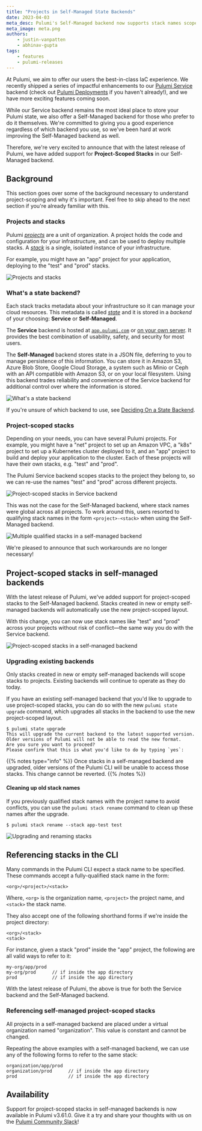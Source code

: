 ```yaml
---
title: "Projects in Self-Managed State Backends"
date: 2023-04-03
meta_desc: Pulumi's Self-Managed backend now supports stack names scoped by project name.
meta_image: meta.png
authors:
    - justin-vanpatten
    - abhinav-gupta
tags:
    - features
    - pulumi-releases
---
```


At Pulumi, we aim to offer our users the best-in-class IaC experience.
We recently shipped a series of impactful enhancements to our [Pulumi Service](/product/pulumi-service/) backend
(check out [Pulumi Deployments](/blog/pulumi-deployments/) if you haven't already!),
and we have more exciting features coming soon.

While our Service backend remains the most ideal place to store your Pulumi state,
we also offer a Self-Managed backend for those who prefer to do it themselves.
We're committed to giving you a good experience regardless of which backend you use,
so we've been hard at work improving the Self-Managed backend as well.

Therefore, we're very excited to announce that with the latest release of Pulumi,
we have added support for **Project-Scoped Stacks** in our Self-Managed backend.

<!--more-->

## Background

This section goes over some of the background necessary
to understand project-scoping and why it's important.
Feel free to skip ahead to the next section if you're already familiar with this.

### Projects and stacks

Pulumi [*projects*](/docs/intro/concepts/project/) are a unit of organization.
A project holds the code and configuration for your infrastructure,
and can be used to deploy multiple stacks.
A [*stack*](/docs/intro/concepts/stack/) is a single,
isolated instance of your infrastructure.

For example, you might have an "app" project for your application,
deploying to the "test" and "prod" stacks.

![Projects and stacks](projects-and-stacks.png)

### What's a state backend?

Each stack tracks metadata about your infrastructure
so it can manage your cloud resources.
This metadata is called [*state*](/docs/intro/concepts/state/)
and it is stored in a *backend* of your choosing:
**Service** or **Self-Managed**.

The **Service** backend is hosted at [`app.pulumi.com`](https://app.pulumi.com)
or [on your own server](https://www.pulumi.com/product/self-hosted/).
It provides the best combination of usability, safety, and security for most users.

The **Self-Managed** backend stores state in a JSON file,
deferring to you to manage persistence of this information.
You can store it in Amazon S3, Azure Blob Store, Google Cloud Storage,
a system such as Minio or Ceph with an API compatible with Amazon S3,
or on your local filesystem.
Using this backend trades reliability and convenience of the Service backend
for additional control over where the information is stored.

![What's a state backend](whats-a-backend.png)

If you're unsure of which backend to use,
see [Deciding On a State Backend](/docs/intro/concepts/state/#deciding-on-a-state-backend).

### Project-scoped stacks

Depending on your needs, you can have several Pulumi projects.
For example, you might have a "net" project to set up an Amazon VPC,
a "k8s" project to set up a Kubernetes cluster deployed to it,
and an "app" project to build and deploy your application to the cluster.
Each of these projects will have their own stacks, e.g. "test" and "prod".

The Pulumi Service backend scopes stacks to the project they belong to,
so we can re-use the names "test" and "prod" across different projects.

![Project-scoped stacks in Service backend](service-project-scoped-stack.png)

This was not the case for the Self-Managed backend,
where stack names were global across all projects.
To work around this, users resorted to qualifying stack names
in the form `<project>-<stack>` when using the Self-Managed backend.

![Multiple qualified stacks in a self-managed backend](self-managed-unscoped-stacks.png)

We're pleased to announce that such workarounds are no longer necessary!

## Project-scoped stacks in self-managed backends

With the latest release of Pulumi,
we've added support for project-scoped stacks to the Self-Managed backend.
Stacks created in new or empty self-managed backends will automatically
use the new project-scoped layout.

With this change,
you can now use stack names like "test" and "prod" across your projects
without risk of conflict&mdash;the same way you do with the Service backend.

![Project-scoped stacks in a self-managed backend](self-managed-project-scoped-stack.png)

### Upgrading existing backends

Only stacks created in new or empty self-managed backends
will scope stacks to projects.
Existing backends will continue to operate as they do today.

If you have an existing self-managed backend that you'd like to upgrade
to use project-scoped stacks,
you can do so with the new `pulumi state upgrade` command,
which upgrades all stacks in the backend to use the new project-scoped layout.

```
$ pulumi state upgrade
This will upgrade the current backend to the latest supported version.
Older versions of Pulumi will not be able to read the new format.
Are you sure you want to proceed?
Please confirm that this is what you'd like to do by typing `yes`:
```

{{% notes type="info" %}}
Once stacks in a self-managed backend are upgraded,
older versions of the Pulumi CLI will be unable to access those stacks.
This change cannot be reverted.
{{% /notes %}}

#### Cleaning up old stack names

If you previously qualified stack names with the project name to avoid conflicts,
you can use the `pulumi stack rename` command to clean up these names after the upgrade.

```
$ pulumi stack rename --stack app-test test
```

![Upgrading and renaming stacks](upgrade-and-rename.png)

## Referencing stacks in the CLI

Many commands in the Pulumi CLI expect a stack name to be specified.
These commands accept a fully-qualified stack name in the form:

    <org>/<project>/<stack>

Where, `<org>` is the organization name,
`<project>` the project name,
and `<stack>` the stack name.

They also accept one of the following shorthand forms
if we're inside the project directory:

    <org>/<stack>
    <stack>

For instance, given a stack "prod" inside the "app" project,
the following are all valid ways to refer to it:

    my-org/app/prod
    my-org/prod      // if inside the app directory
    prod             // if inside the app directory

With the latest release of Pulumi, the above is true for both
the Service backend and the Self-Managed backend.

### Referencing self-managed project-scoped stacks

All projects in a self-managed backend
are placed under a virtual organization named "organization".
This value is constant and cannot be changed.

Repeating the above examples with a self-managed backend,
we can use any of the following forms to refer to the same stack:

    organization/app/prod
    organization/prod      // if inside the app directory
    prod                   // if inside the app directory

## Availability

Support for project-scoped stacks in self-managed backends is now available in Pulumi v3.61.0.
Give it a try and share your thoughts with us on the [Pulumi Community Slack](https://slack.pulumi.com/)!
